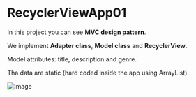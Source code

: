 # RecyclerViewApp01

In this project you can see **MVC design pattern**.

We implement **Adapter class**, **Model class** and **RecyclerView**.

Model attributes: title, description and genre.

Tha data are static (hard coded inside the app using ArrayList).


![image](https://github.com/pmoschos/RecyclerViewApp01/assets/133533759/1382bdb6-d4ba-4d03-a715-4534422a00cc)
